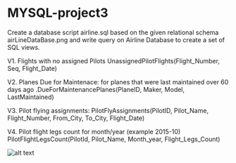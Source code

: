 # MYSQL-project3
Create a database script airline.sql based on the given relational schema airLineDataBase.png and write query on Airline Database to create a set of SQL views. 

V1. Flights with no assigned Pilots UnassignedPilotFlights(Flight_Number, Seq, Flight_Date) 

V2. Planes Due for Maintenace: for planes that were last maintained over 60 days ago .DueForMaintenancePlanes(PlaneID, Maker, Model, LastMaintained) 

V3. Pilot flying assignments: PilotFlyAssignments(PilotID, Pilot_Name, Flight_Number, From_City, To_City, Flight_Date) 

V4. Pilot flight legs count for month/year (example 2015-10) PilotFlightLegsCount(PilotId, Pilot_Name, Month_year, Flight_Legs_Count)


![alt text](https://github.com/axb2860/MYSQL-project3/blob/master/airLineDataBase.png)
